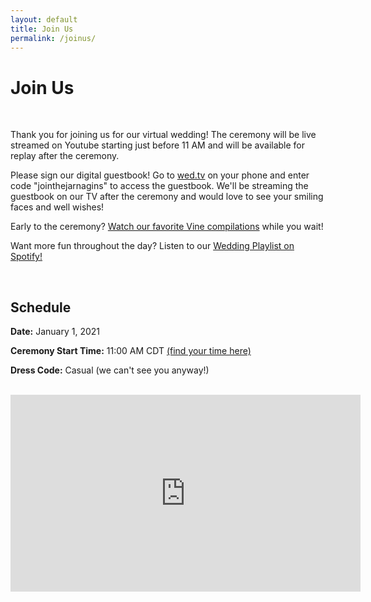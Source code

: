 ```yaml
---
layout: default
title: Join Us
permalink: /joinus/
---
```

<h1>Join Us</h1>
<br/>
<p>Thank you for joining us for our virtual wedding! The ceremony will be live streamed on Youtube starting just before 11 AM and will be available for replay after the ceremony.</p>
<p>Please sign our digital guestbook! Go to <a href="https://wed.tv/en/user" target="_blank">wed.tv</a> on your phone and enter code "jointhejarnagins" to access the guestbook. We'll be streaming the guestbook on our TV after the ceremony and would love to see your smiling faces and well wishes!</p>
<p>Early to the ceremony? <a href="https://www.youtube.com/watch?v=2xuNCDbC3VE" target="_blank">Watch our favorite Vine compilations</a> while you wait!</p>
<p>Want more fun throughout the day? Listen to our <a href="https://open.spotify.com/playlist/58gJvi9OrxCqK13WS4iqWz?si=zya46ZAWTT2QBrFZEggYhw" target="_blank">Wedding Playlist on Spotify!</a></p>
<br>
<h2>Schedule</h2>
<p><strong>Date:</strong> January 1, 2021</p>
<p><strong>Ceremony Start Time:</strong> 11:00 AM CDT <a href="https://www.timeanddate.com/worldclock/converter.html?iso=20210101T170000&p1=24&p2=tz_et&p3=tz_mt&p4=tz_pt" target="_blank">(find your time here)</a></p>
<p><strong>Dress Code:</strong> Casual (we can't see you anyway!)</p>
<br>
<div class="ceremony-vid center">
    <iframe width="560" height="315" src="https://www.youtube.com/embed/YhRQECw5R9M" frameborder="0" allow="accelerometer; autoplay; clipboard-write; encrypted-media; gyroscope; picture-in-picture" allowfullscreen></iframe>
</div>